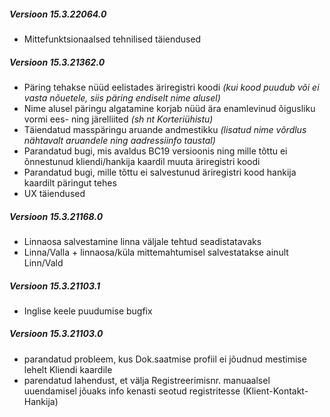 ---
---
##### Versioon 15.3.22064.0
- Mittefunktsionaalsed tehnilised täiendused


##### Versioon 15.3.21362.0
- Päring tehakse nüüd eelistades äriregistri koodi _(kui kood puudub või ei vasta nõuetele, siis päring endiselt nime alusel)_
- Nime alusel päringu algatamine korjab nüüd ära enamlevinud õigusliku vormi ees- ning järelliited _(sh nt Korteriühistu)_
- Täiendatud masspäringu aruande andmestikku _(lisatud nime võrdlus nähtavalt aruandele ning aadressiinfo taustal)_
- Parandatud bugi, mis avaldus BC19 versioonis ning mille tõttu ei õnnestunud kliendi/hankija kaardil muuta äriregistri koodi
- Parandatud bugi, mille tõttu ei salvestunud äriregistri kood hankija kaardilt päringut tehes
- UX täiendused  


##### Versioon 15.3.21168.0
- Linnaosa salvestamine linna väljale tehtud seadistatavaks
- Linna/Valla + linnaosa/küla mittemahtumisel salvestatakse ainult Linn/Vald  


##### Versioon 15.3.21103.1
- Inglise keele puudumise bugfix  


##### Versioon 15.3.21103.0
- parandatud probleem, kus Dok.saatmise profiil ei jõudnud mestimise lehelt Kliendi kaardile
- parendatud lahendust, et välja Registreerimisnr. manuaalsel uuendamisel jõuaks info kenasti seotud registritesse (Klient-Kontakt-Hankija)
